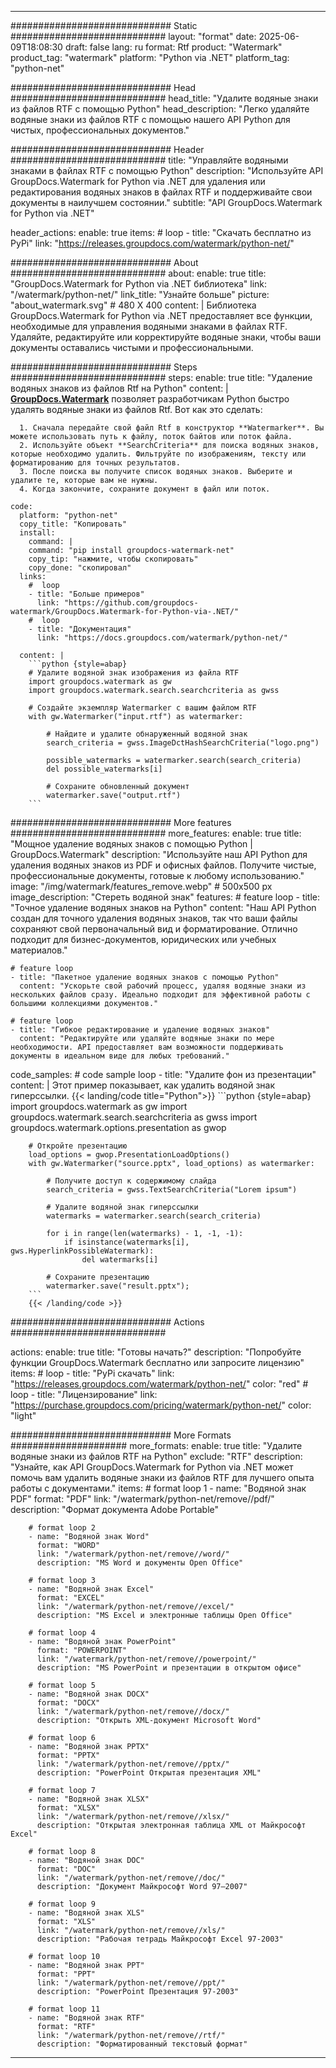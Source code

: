 
---
############################# Static ############################
layout: "format"
date:  2025-06-09T18:08:30
draft: false
lang: ru
format: Rtf
product: "Watermark"
product_tag: "watermark"
platform: "Python via .NET"
platform_tag: "python-net"

############################# Head ############################
head_title: "Удалите водяные знаки из файлов RTF с помощью Python"
head_description: "Легко удаляйте водяные знаки из файлов RTF с помощью нашего API Python для чистых, профессиональных документов."

############################# Header ############################
title: "Управляйте водяными знаками в файлах RTF с помощью Python" 
description: "Используйте API GroupDocs.Watermark for Python via .NET для удаления или редактирования водяных знаков в файлах RTF и поддерживайте свои документы в наилучшем состоянии."
subtitle: "API GroupDocs.Watermark for Python via .NET" 

header_actions:
  enable: true
  items:
    #  loop
    - title: "Скачать бесплатно из PyPi"
      link: "https://releases.groupdocs.com/watermark/python-net/"
      
############################# About ############################
about:
    enable: true
    title: "GroupDocs.Watermark for Python via .NET библиотека"
    link: "/watermark/python-net/"
    link_title: "Узнайте больше"
    picture: "about_watermark.svg" # 480 X 400
    content: |
       Библиотека GroupDocs.Watermark for Python via .NET предоставляет все функции, необходимые для управления водяными знаками в файлах RTF. Удаляйте, редактируйте или корректируйте водяные знаки, чтобы ваши документы оставались чистыми и профессиональными.

############################# Steps ############################
steps:
    enable: true
    title: "Удаление водяных знаков из файлов Rtf на Python"
    content: |
      **[GroupDocs.Watermark](https://products.groupdocs.com/watermark/python-net/)** позволяет разработчикам Python быстро удалять водяные знаки из файлов Rtf. Вот как это сделать:
      
      1. Сначала передайте свой файл Rtf в конструктор **Watermarker**. Вы можете использовать путь к файлу, поток байтов или поток файла.
      2. Используйте объект **SearchCriteria** для поиска водяных знаков, которые необходимо удалить. Фильтруйте по изображениям, тексту или форматированию для точных результатов.
      3. После поиска вы получите список водяных знаков. Выберите и удалите те, которые вам не нужны.
      4. Когда закончите, сохраните документ в файл или поток.
   
    code:
      platform: "python-net"
      copy_title: "Копировать"
      install:
        command: |
        command: "pip install groupdocs-watermark-net"
        copy_tip: "нажмите, чтобы скопировать"
        copy_done: "скопировал"
      links:
        #  loop
        - title: "Больше примеров"
          link: "https://github.com/groupdocs-watermark/GroupDocs.Watermark-for-Python-via-.NET/"
        #  loop
        - title: "Документация"
          link: "https://docs.groupdocs.com/watermark/python-net/"
          
      content: |
        ```python {style=abap}
        # Удалите водяной знак изображения из файла RTF
        import groupdocs.watermark as gw
        import groupdocs.watermark.search.searchcriteria as gwss

        # Создайте экземпляр Watermarker с вашим файлом RTF
        with gw.Watermarker("input.rtf") as watermarker:

            # Найдите и удалите обнаруженный водяной знак
            search_criteria = gwss.ImageDctHashSearchCriteria("logo.png")

            possible_watermarks = watermarker.search(search_criteria)
            del possible_watermarks[i]

            # Сохраните обновленный документ
            watermarker.save("output.rtf")
        ```  

############################# More features ############################
more_features:
  enable: true
  title: "Мощное удаление водяных знаков с помощью Python | GroupDocs.Watermark"
  description: "Используйте наш API Python для удаления водяных знаков из PDF и офисных файлов. Получите чистые, профессиональные документы, готовые к любому использованию."
  image: "/img/watermark/features_remove.webp" # 500x500 px
  image_description: "Стереть водяной знак"
  features:
    # feature loop
    - title: "Точное удаление водяных знаков на Python"
      content: "Наш API Python создан для точного удаления водяных знаков, так что ваши файлы сохраняют свой первоначальный вид и форматирование. Отлично подходит для бизнес-документов, юридических или учебных материалов."

    # feature loop
    - title: "Пакетное удаление водяных знаков с помощью Python"
      content: "Ускорьте свой рабочий процесс, удаляя водяные знаки из нескольких файлов сразу. Идеально подходит для эффективной работы с большими коллекциями документов."

    # feature loop
    - title: "Гибкое редактирование и удаление водяных знаков"
      content: "Редактируйте или удаляйте водяные знаки по мере необходимости. API предоставляет вам возможности поддерживать документы в идеальном виде для любых требований."
      
  code_samples:
    # code sample loop
    - title: "Удалите фон из презентации"
      content: |
        Этот пример показывает, как удалить водяной знак гиперссылки.
        {{< landing/code title="Python">}}
        ```python {style=abap}
        import groupdocs.watermark as gw
        import groupdocs.watermark.search.searchcriteria as gwss
        import groupdocs.watermark.options.presentation as gwop

        # Откройте презентацию
        load_options = gwop.PresentationLoadOptions()
        with gw.Watermarker("source.pptx", load_options) as watermarker:

            # Получите доступ к содержимому слайда
            search_criteria = gwss.TextSearchCriteria("Lorem ipsum")

            # Удалите водяной знак гиперссылки
            watermarks = watermarker.search(search_criteria)

            for i in range(len(watermarks) - 1, -1, -1):
                if isinstance(watermarks[i], gws.HyperlinkPossibleWatermark):
                    del watermarks[i]

            # Сохраните презентацию
            watermarker.save("result.pptx");
        ```
        {{< /landing/code >}}


############################# Actions ############################

actions:
  enable: true
  title: "Готовы начать?"
  description: "Попробуйте функции GroupDocs.Watermark бесплатно или запросите лицензию"
  items:
    #  loop
    - title: "PyPi скачать"
      link: "https://releases.groupdocs.com/watermark/python-net/"
      color: "red"
        #  loop
    - title: "Лицензирование"
      link: "https://purchase.groupdocs.com/pricing/watermark/python-net/"
      color: "light"


############################# More Formats #####################
more_formats:
    enable: true
    title: "Удалите водяные знаки из файлов RTF на Python"
    exclude: "RTF"
    description: "Узнайте, как API GroupDocs.Watermark for Python via .NET может помочь вам удалить водяные знаки из файлов RTF для лучшего опыта работы с документами."
    items: 
        # format loop 1
        - name: "Водяной знак PDF"
          format: "PDF"
          link: "/watermark/python-net/remove//pdf/"
          description: "Формат документа Adobe Portable"

        # format loop 2
        - name: "Водяной знак Word"
          format: "WORD"
          link: "/watermark/python-net/remove//word/"
          description: "MS Word и документы Open Office"
          
        # format loop 3
        - name: "Водяной знак Excel"
          format: "EXCEL"
          link: "/watermark/python-net/remove//excel/"
          description: "MS Excel и электронные таблицы Open Office"

        # format loop 4
        - name: "Водяной знак PowerPoint"
          format: "POWERPOINT"
          link: "/watermark/python-net/remove//powerpoint/"
          description: "MS PowerPoint и презентации в открытом офисе"

        # format loop 5
        - name: "Водяной знак DOCX"
          format: "DOCX"
          link: "/watermark/python-net/remove//docx/"
          description: "Открыть XML-документ Microsoft Word"
          
        # format loop 6
        - name: "Водяной знак PPTX"
          format: "PPTX"
          link: "/watermark/python-net/remove//pptx/"
          description: "PowerPoint Открытая презентация XML"
          
        # format loop 7
        - name: "Водяной знак XLSX"
          format: "XLSX"
          link: "/watermark/python-net/remove//xlsx/"
          description: "Открытая электронная таблица XML от Майкрософт Excel"

        # format loop 8
        - name: "Водяной знак DOC"
          format: "DOC"
          link: "/watermark/python-net/remove//doc/"
          description: "Документ Майкрософт Word 97—2007"

        # format loop 9
        - name: "Водяной знак XLS"
          format: "XLS"
          link: "/watermark/python-net/remove//xls/"
          description: "Рабочая тетрадь Майкрософт Excel 97-2003"

        # format loop 10
        - name: "Водяной знак PPT"
          format: "PPT"
          link: "/watermark/python-net/remove//ppt/"
          description: "PowerPoint Презентация 97-2003"

        # format loop 11
        - name: "Водяной знак RTF"
          format: "RTF"
          link: "/watermark/python-net/remove//rtf/"
          description: "Форматированный текстовый формат"

---